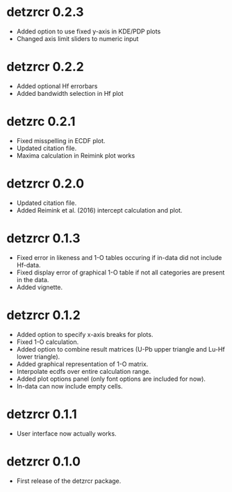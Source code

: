 # detzrcr 0.2.3
* Added option to use fixed y-axis in KDE/PDP plots
* Changed axis limit sliders to numeric input

# detzrcr 0.2.2
* Added optional Hf errorbars
* Added bandwidth selection in Hf plot

# detzrc 0.2.1
* Fixed misspelling in ECDF plot.
* Updated citation file.
* Maxima calculation in Reimink plot works

# detzrcr 0.2.0
* Updated citation file.
* Added Reimink et al. (2016) intercept calculation and plot.

# detzrcr 0.1.3
* Fixed error in likeness and 1-O tables occuring if in-data did not include
Hf-data.
* Fixed display error of graphical 1-O table if not all categories are present
in the data.
* Added vignette.

# detzrcr 0.1.2
* Added option to specify x-axis breaks for plots.
* Fixed 1-O calculation.
* Added option to combine result matrices (U-Pb upper triangle and Lu-Hf lower
triangle).
* Added graphical representation of 1-O matrix.
* Interpolate ecdfs over entire calculation range.
* Added plot options panel (only font options are included for now).
* In-data can now include empty cells.

# detzrcr 0.1.1
* User interface now actually works.

# detzrcr 0.1.0
* First release of the detzrcr package.
